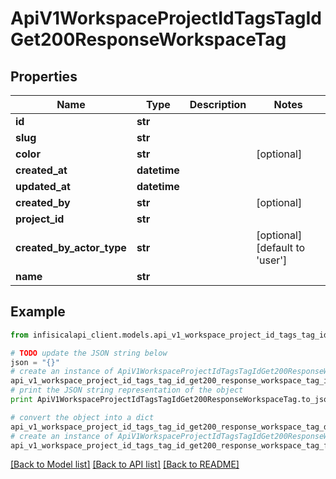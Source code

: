 # ApiV1WorkspaceProjectIdTagsTagIdGet200ResponseWorkspaceTag


## Properties
Name | Type | Description | Notes
------------ | ------------- | ------------- | -------------
**id** | **str** |  | 
**slug** | **str** |  | 
**color** | **str** |  | [optional] 
**created_at** | **datetime** |  | 
**updated_at** | **datetime** |  | 
**created_by** | **str** |  | [optional] 
**project_id** | **str** |  | 
**created_by_actor_type** | **str** |  | [optional] [default to 'user']
**name** | **str** |  | 

## Example

```python
from infisicalapi_client.models.api_v1_workspace_project_id_tags_tag_id_get200_response_workspace_tag import ApiV1WorkspaceProjectIdTagsTagIdGet200ResponseWorkspaceTag

# TODO update the JSON string below
json = "{}"
# create an instance of ApiV1WorkspaceProjectIdTagsTagIdGet200ResponseWorkspaceTag from a JSON string
api_v1_workspace_project_id_tags_tag_id_get200_response_workspace_tag_instance = ApiV1WorkspaceProjectIdTagsTagIdGet200ResponseWorkspaceTag.from_json(json)
# print the JSON string representation of the object
print ApiV1WorkspaceProjectIdTagsTagIdGet200ResponseWorkspaceTag.to_json()

# convert the object into a dict
api_v1_workspace_project_id_tags_tag_id_get200_response_workspace_tag_dict = api_v1_workspace_project_id_tags_tag_id_get200_response_workspace_tag_instance.to_dict()
# create an instance of ApiV1WorkspaceProjectIdTagsTagIdGet200ResponseWorkspaceTag from a dict
api_v1_workspace_project_id_tags_tag_id_get200_response_workspace_tag_from_dict = ApiV1WorkspaceProjectIdTagsTagIdGet200ResponseWorkspaceTag.from_dict(api_v1_workspace_project_id_tags_tag_id_get200_response_workspace_tag_dict)
```
[[Back to Model list]](../README.md#documentation-for-models) [[Back to API list]](../README.md#documentation-for-api-endpoints) [[Back to README]](../README.md)


